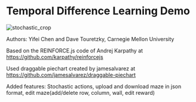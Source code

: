 # Temporal Difference Learning Demo

![stochastic_crop](https://user-images.githubusercontent.com/86678948/189734497-a92b07fe-4043-488a-b725-43c7cb92c7fd.gif)

Authors: Yifei Chen and Dave Touretzky, Carnegie Mellon University

Based on the REINFORCE.js code of Andrej Karpathy at https://github.com/karpathy/reinforcejs

Used draggable piechart created by jamesalvarez at https://github.com/jamesalvarez/draggable-piechart

Added features:
Stochastic actions, upload and download maze in json format, edit maze(add/delete row, column, wall, edit reward)
